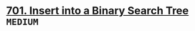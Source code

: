 # [701. Insert into a Binary Search Tree](https://leetcode.com/problems/insert-into-a-binary-search-tree/description/) `MEDIUM`

